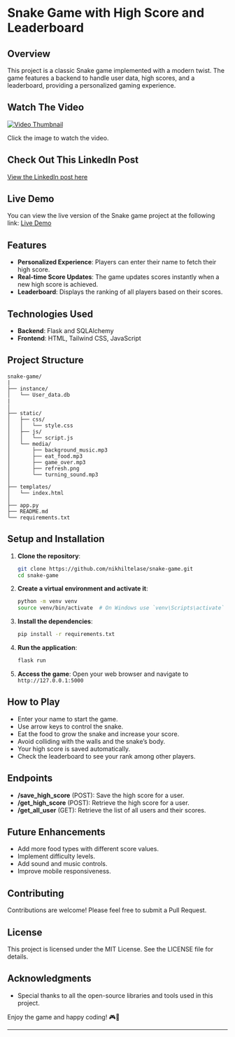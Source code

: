 # Snake Game with High Score and Leaderboard

## Overview
This project is a classic Snake game implemented with a modern twist. The game features a backend to handle user data, high scores, and a leaderboard, providing a personalized gaming experience.

## Watch The Video
[![Video Thumbnail](https://img.youtube.com/vi/mpLLt3EGm0Y/hqdefault.jpg)](https://www.youtube.com/watch?v=mpLLt3EGm0Y)

Click the image to watch the video.
## Check Out This LinkedIn Post
[View the LinkedIn post here](https://www.linkedin.com/feed/update/urn:li:activity:7204754130039435264/)

## Live Demo
You can view the live version of the Snake game project at the following link:
[Live Demo](https://snake-game-pi-lemon.vercel.app/)


## Features
- **Personalized Experience**: Players can enter their name to fetch their high score.
- **Real-time Score Updates**: The game updates scores instantly when a new high score is achieved.
- **Leaderboard**: Displays the ranking of all players based on their scores.

## Technologies Used
- **Backend**: Flask and SQLAlchemy
- **Frontend**: HTML, Tailwind CSS, JavaScript

## Project Structure
```
snake-game/
|
├── instance/
│   └── User_data.db
|
│
├── static/
│   ├── css/
│   │   └── style.css
│   ├── js/
│   │   └── script.js
│   └── media/
│       ├── background_music.mp3
│       ├── eat_food.mp3
│       ├── game_over.mp3
│       ├── refresh.png
│       └── turning_sound.mp3
│
├── templates/
│   └── index.html
│
├── app.py
├── README.md
└── requirements.txt
```

## Setup and Installation
1. **Clone the repository**:
    ```bash
    git clone https://github.com/nikhiltelase/snake-game.git
    cd snake-game
    ```

2. **Create a virtual environment and activate it**:
    ```bash
    python -m venv venv
    source venv/bin/activate  # On Windows use `venv\Scripts\activate`
    ```

3. **Install the dependencies**:
    ```bash
    pip install -r requirements.txt
    ```

4. **Run the application**:
    ```bash
    flask run
    ```

5. **Access the game**:
    Open your web browser and navigate to `http://127.0.0.1:5000`

## How to Play
- Enter your name to start the game.
- Use arrow keys to control the snake.
- Eat the food to grow the snake and increase your score.
- Avoid colliding with the walls and the snake’s body.
- Your high score is saved automatically.
- Check the leaderboard to see your rank among other players.

## Endpoints
- **/save_high_score** (POST): Save the high score for a user.
- **/get_high_score** (POST): Retrieve the high score for a user.
- **/get_all_user** (GET): Retrieve the list of all users and their scores.

## Future Enhancements
- Add more food types with different score values.
- Implement difficulty levels.
- Add sound and music controls.
- Improve mobile responsiveness.

## Contributing
Contributions are welcome! Please feel free to submit a Pull Request.

## License
This project is licensed under the MIT License. See the LICENSE file for details.

## Acknowledgments
- Special thanks to all the open-source libraries and tools used in this project.

Enjoy the game and happy coding! 🎮🐍

---
